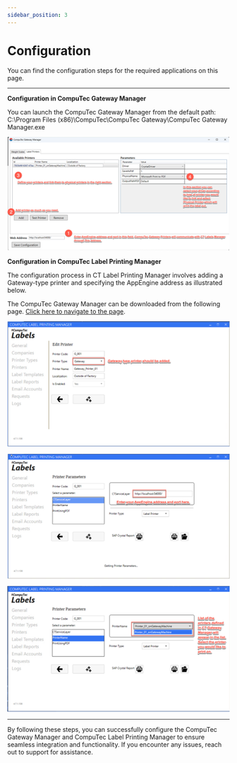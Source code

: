 ```yaml
---
sidebar_position: 3
---
```


# Configuration

You can find the configuration steps for the required applications on this page.

---

**Configuration in CompuTec Gateway Manager**

You can launch the CompuTec Gateway Manager from the default path: C:\Program Files (x86)\CompuTec\CompuTec Gateway\CompuTec Gateway Manager.exe

![CGAM Add Printer](./media/cgam-add-printer.png)

**Configuration in CompuTec Label Printing Manager**

The configuration process in CT Label Printing Manager involves adding a Gateway-type printer and specifying the AppEngine address as illustrated below.

The CompuTec Gateway Manager can be downloaded from the following page. [Click here to navigate to the page](https://learn.computec.one/docs/labels/releases/download/).

![Add printer](./media/add-printer.png)

![AE Address](./media/ae-address.png)

![Physical Printer](./media/physical-printer.png)

---
By following these steps, you can successfully configure the CompuTec Gateway Manager and CompuTec Label Printing Manager to ensure seamless integration and functionality. If you encounter any issues, reach out to support for assistance.

